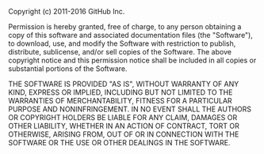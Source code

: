 

Copyright (c) 2011-2016 GitHub Inc.

Permission is hereby granted, free of charge, to any person obtaining a copy of this software and associated documentation files (the "Software"), to download, use, and modify the Software with restriction to publish, distribute, sublicense, and/or sell copies of the Software. 
The above copyright notice and this permission notice shall be included in all copies or substantial portions of the Software.

THE SOFTWARE IS PROVIDED "AS IS", WITHOUT WARRANTY OF ANY KIND, EXPRESS OR IMPLIED, INCLUDING BUT NOT LIMITED TO THE WARRANTIES OF MERCHANTABILITY, FITNESS FOR A PARTICULAR PURPOSE AND NONINFRINGEMENT. IN NO EVENT SHALL THE AUTHORS OR COPYRIGHT HOLDERS BE LIABLE FOR ANY CLAIM, DAMAGES OR OTHER LIABILITY, WHETHER IN AN ACTION OF CONTRACT, TORT OR OTHERWISE, ARISING FROM, OUT OF OR IN CONNECTION WITH THE SOFTWARE OR THE USE OR OTHER DEALINGS IN THE SOFTWARE.
